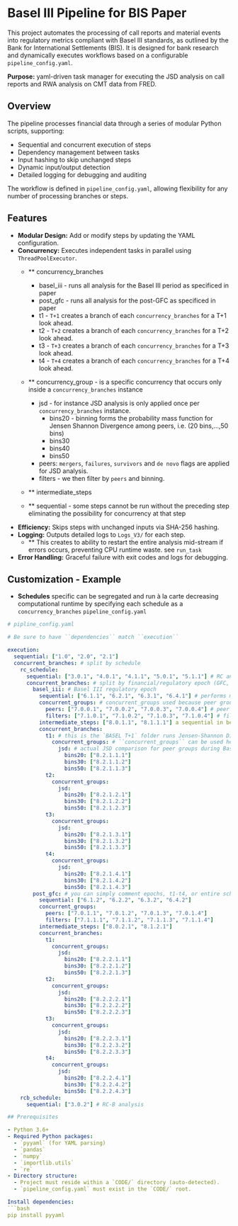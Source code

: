 # Basel III Pipeline for BIS Paper

This project automates the processing of call reports and material events into regulatory metrics compliant with Basel III standards, as outlined by the Bank for International Settlements (BIS). It is designed for bank research and dynamically executes workflows based on a configurable `pipeline_config.yaml`.

 
**Purpose:** yaml-driven task manager for executing the JSD analysis on call reports and RWA analysis on CMT data from FRED.

## Overview

The pipeline processes financial data through a series of modular Python scripts, supporting:
- Sequential and concurrent execution of steps
- Dependency management between tasks
- Input hashing to skip unchanged steps
- Dynamic input/output detection
- Detailed logging for debugging and auditing

The workflow is defined in `pipeline_config.yaml`, allowing flexibility for any number of processing branches or steps.

## Features

- **Modular Design:** Add or modify steps by updating the YAML configuration.
- **Concurrency:** Executes independent tasks in parallel using `ThreadPoolExecutor`.
  - ** concurrency_branches
    - basel_iii - runs all analysis for the Basel III period as specificed in paper
    - post_gfc -  runs all analysis for the post-GFC as specificed in paper
    - t1 - `T+1` creates a branch of each ``concurrency_branches`` for a T+1 look ahead.
    - t2 - `T+2` creates a branch of each ``concurrency_branches`` for a T+2 look ahead.
    - t3 - `T+3` creates a branch of each ``concurrency_branches`` for a T+3 look ahead.
    - t4 - `T+4` creates a branch of each ``concurrency_branches`` for a T+4 look ahead.
  - ** concurrency_group - is a specific concurrency that occurs only inside a ``concurrency_branches`` instance
    - jsd - for instance JSD analysis is only applied once per ``concurrency_branches`` instance.
      - bins20 - binning forms the probability mass function for Jensen Shannon Divergence among peers, i.e. (20 bins,...,50 bins)
      - bins30
      - bins40
      - bins50
    - peers: `mergers`, `failures`, `survivors` and `de novo` flags are applied for JSD analysis.
    - filters - we then filter by `peers` and binning.
    
  - ** intermediate_steps
  - ** sequential - some steps cannot be run without the preceding step eliminating the possibility for concurrency at that step
- **Efficiency:** Skips steps with unchanged inputs via SHA-256 hashing.
- **Logging:** Outputs detailed logs to `Logs_V3/` for each step.
  - ** This creates to ability to restart the entire analysis mid-stream if errors occurs, preventing CPU runtime waste. see ``run_task``
- **Error Handling:** Graceful failure with exit codes and logs for debugging.

## Customization - Example

- **Schedules** specific can be segregated and run à la carte decreasing computational runtime by specifying each schedule as a ``concurrency_branches``
`pipeline_config.yaml`
```yaml
# pipline_config.yaml

# Be sure to have ``dependencies`` match ``execution``

execution:
  sequential: ["1.0", "2.0", "2.1"]
  concurrent_branches: # split by schedule
    rc_schedule:
      sequential: ["3.0.1", "4.0.1", "4.1.1", "5.0.1", "5.1.1"] # RC analysis
      concurrent_branches: # split by financial/regulatory epoch (GFC, post-GFC, Basel III)
        basel_iii: # Basel III regulatory epoch
          sequential: ["6.1.1", "6.2.1", "6.3.1", "6.4.1"] # performs material event flagging
          concurrent_groups: # concurrent_groups used because peer groups can be flagged concurrently
            peers: ["7.0.0.1", "7.0.0.2", "7.0.0.3", "7.0.0.4"] # peer group creation
            filters: ["7.1.0.1", "7.1.0.2", "7.1.0.3", "7.1.0.4"] # filtering by peer group
          intermediate_steps: ["8.0.1.1", "8.1.1.1"] a sequential in between ``concurrency grouops`` to bins and creates the probability mass functions
          concurrent_branches:
            t1: # this is the `BASEL T+1` folder runs Jensen-Shannon Divergence analysis for peer group flagging ``peers`` for a T+1 (1 quarter) look ahead.
              concurrent_groups: # ``concurrent_groups`` can be used here because we are simultaneously binning and generating pmfs for various bin sizes.
                jsd: # actual JSD comparison for peer groups during Basel III epoch
                  bins20: ["8.2.1.1.1"]
                  bins30: ["8.2.1.1.2"]
                  bins50: ["8.2.1.1.3"]
            t2:
              concurrent_groups:
                jsd:
                  bins20: ["8.2.1.2.1"]
                  bins30: ["8.2.1.2.2"]
                  bins50: ["8.2.1.2.3"]
            t3:
              concurrent_groups:
                jsd:
                  bins20: ["8.2.1.3.1"]
                  bins30: ["8.2.1.3.2"]
                  bins50: ["8.2.1.3.3"]
            t4:
              concurrent_groups:
                jsd:
                  bins20: ["8.2.1.4.1"]
                  bins30: ["8.2.1.4.2"]
                  bins50: ["8.2.1.4.3"]
        post_gfc: # you can simply comment epochs, t1-t4, or entire schedules for faster, more efficient computation.
          sequential: ["6.1.2", "6.2.2", "6.3.2", "6.4.2"]
          concurrent_groups:
            peers: ["7.0.1.1", "7.0.1.2", "7.0.1.3", "7.0.1.4"]
            filters: ["7.1.1.1", "7.1.1.2", "7.1.1.3", "7.1.1.4"]
          intermediate_steps: ["8.0.2.1", "8.1.2.1"]
          concurrent_branches:
            t1:
              concurrent_groups:
                jsd:
                  bins20: ["8.2.2.1.1"]
                  bins30: ["8.2.2.1.2"]
                  bins50: ["8.2.2.1.3"]
            t2:
              concurrent_groups:
                jsd:
                  bins20: ["8.2.2.2.1"]
                  bins30: ["8.2.2.2.2"]
                  bins50: ["8.2.2.2.3"]
            t3:
              concurrent_groups:
                jsd:
                  bins20: ["8.2.2.3.1"]
                  bins30: ["8.2.2.3.2"]
                  bins50: ["8.2.2.3.3"]
            t4:
              concurrent_groups:
                jsd:
                  bins20: ["8.2.2.4.1"]
                  bins30: ["8.2.2.4.2"]
                  bins50: ["8.2.2.4.3"]
    rcb_schedule:
      sequential: ["3.0.2"] # RC-B analysis

## Prerequisites

- Python 3.6+
- Required Python packages:
  - `pyyaml` (for YAML parsing)
  - `pandas`
  - `numpy`
  - `importlib.utils`
  - `re`
- Directory structure:
  - Project must reside within a `CODE/` directory (auto-detected).
  - `pipeline_config.yaml` must exist in the `CODE/` root.

Install dependencies:
```bash
pip install pyyaml
